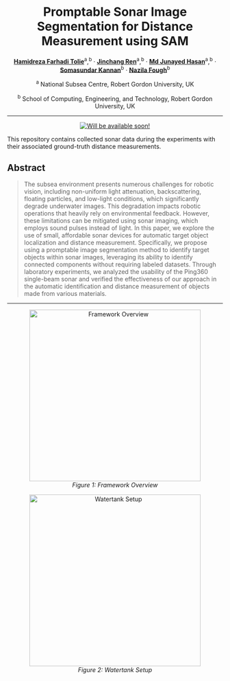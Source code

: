 <div align="center">

# Promptable Sonar Image Segmentation for Distance Measurement using SAM
[**Hamidreza Farhadi Tolie**](https://scholar.google.com/citations?user=nzCbjWIAAAAJ&hl=en&authuser=1)<sup>a</sup>,<sup>b</sup> · [**Jinchang Ren**](https://scholar.google.co.uk/citations?user=Vsx9P-gAAAAJ&hl=en)<sup>a</sup>,<sup>b</sup> · [**Md Junayed Hasan**](https://scholar.google.com/citations?user=6dp1PZAAAAAJ&hl=en)<sup>a</sup>,<sup>b</sup> · [**Somasundar Kannan**](https://scholar.google.com/citations?user=-GDIrlMAAAAJ&hl=en)<sup>b</sup> · [**Nazila Fough**](https://rgu-repository.worktribe.com/person/74551/nazila-fough)<sup>b</sup>

<sup>a</sup> National Subsea Centre, Robert Gordon University, UK

<sup>b</sup> School of Computing, Engineering, and Technology, Robert Gordon University, UK

<hr>

<a href=''><img src='https://img.shields.io/badge/%20PSIS%20-%20Paper?label=Manuscript&labelColor=(255%2C0%2C0)&color=red' alt='Will be available soon!'></a>
<br>

</div>

This repository contains collected sonar data during the experiments with their associated ground-truth distance measurements.


## Abstract

> The subsea environment presents numerous challenges for robotic vision, including non-uniform light attenuation, backscattering, floating particles, and low-light conditions, which significantly degrade underwater images. This degradation impacts robotic operations that heavily rely on environmental feedback. However, these limitations can be mitigated using sonar imaging, which employs sound pulses instead of light. In this paper, we explore the use of small, affordable sonar devices for automatic target object localization and distance measurement. Specifically, we propose using a promptable image segmentation method to identify target objects within sonar images, leveraging its ability to identify connected components without requiring labeled datasets. Through laboratory experiments, we analyzed the usability of the Ping360 single-beam sonar and verified the effectiveness of our approach in the automatic identification and distance measurement of objects made from various materials.
---

<p align="center">
  <img src="https://hamidrezafarhadi.com/publications/Images/PSIS/framework.PNG" alt="Framework Overview" width="400">
  <br>
  <em>Figure 1: Framework Overview</em>
</p>

<p align="center">
  <img src="https://hamidrezafarhadi.com/publications/Images/PSIS/watertank.PNG" alt="Watertank Setup" width="400">
  <br>
  <em>Figure 2: Watertank Setup</em>
</p>

